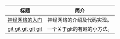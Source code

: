 |                             标题                             |            简介             |
| :----------------------------------------------------------: | :-------------------------: |
| [神经网络的入门](https://github.com/bhimmetoglu/talks-and-lectures/blob/master/MachineLearning/mnist/mnist_blog.ipynb) | 神经网络的介绍及代码实现。  |
| [git git git git git](http://caiustheory.com/git-git-git-git-git/) | 一个关于git的有趣的小方法。 |

